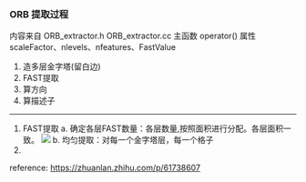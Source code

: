 <!--
 * @Author: Liu Weilong
 * @Date: 2021-01-28 08:54:24
 * @LastEditors: Liu Weilong 
 * @LastEditTime: 2021-01-28 09:45:07
 * @FilePath: /3rd-test-learning/31. orb_slam_related/doc/ORB_extractor.md
 * @Description: 
-->
### ORB 提取过程
内容来自 ORB_extractor.h ORB_extractor.cc
主函数 operator()
属性 scaleFactor、nlevels、nfeatures、FastValue

1. 造多层金字塔(留白边)
2. FAST提取 
3. 算方向
4. 算描述子
-------------

1. FAST提取
a. 确定各层FAST数量：各层数量,按照面积进行分配。各层面积一致。
![](./picture/1.png)
b. 均匀提取：对每一个金字塔层，每一个格子
2. 

reference:
https://zhuanlan.zhihu.com/p/61738607
